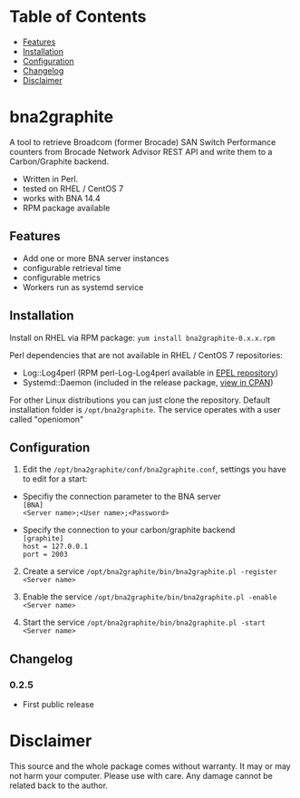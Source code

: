 # Table of Contents

* [Features](#features)
* [Installation](#installation)
* [Configuration](#configuration)
* [Changelog](#changelog)
* [Disclaimer](#disclaimer)

# bna2graphite

A tool to retrieve Broadcom (former Brocade) SAN Switch Performance counters from Brocade Network Advisor REST API and write them to a Carbon/Graphite backend.
* Written in Perl.
* tested on RHEL / CentOS 7
* works with BNA 14.4
* RPM package available

## Features
* Add one or more BNA server instances
* configurable retrieval time
* configurable metrics
* Workers run as systemd service

## Installation
Install on RHEL via RPM package: `yum install bna2graphite-0.x.x.rpm`

Perl dependencies that are not available in RHEL / CentOS 7 repositories:
* Log::Log4perl (RPM perl-Log-Log4perl available in [EPEL repository](https://fedoraproject.org/wiki/EPEL))
* Systemd::Daemon (included in the release package, [view in CPAN](https://metacpan.org/pod/Systemd::Daemon))

For other Linux distributions you can just clone the repository. Default installation folder is `/opt/bna2graphite`. The service operates with a user called "openiomon"

## Configuration
1. Edit the `/opt/bna2graphite/conf/bna2graphite.conf`, settings you have to edit for a start:

* Specifiy the connection parameter to the BNA server  
`[BNA]`  
`<Server name>;<User name>;<Password>`

* Specify the connection to your carbon/graphite backend  
`[graphite]`  
`host = 127.0.0.1`  
`port = 2003`  

2. Create a service
`/opt/bna2graphite/bin/bna2graphite.pl -register <Server name>`

3. Enable the service
`/opt/bna2graphite/bin/bna2graphite.pl -enable <Server name>`

4. Start the service
`/opt/bna2graphite/bin/bna2graphite.pl -start <Server name>`

## Changelog
### 0.2.5
* First public release

# Disclaimer
This source and the whole package comes without warranty. It may or may not harm your computer. Please use with care. Any damage cannot be related back to the author.
